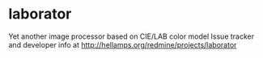 laborator
=========

Yet another image processor based on CIE/LAB color model
Issue tracker and developer info at http://hellamps.org/redmine/projects/laborator
